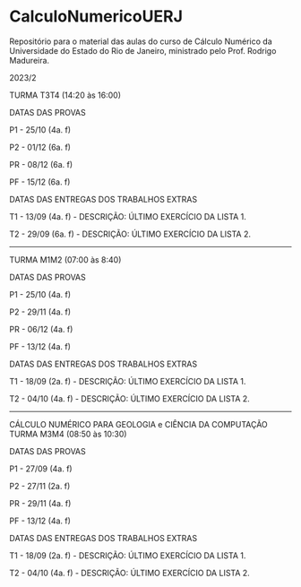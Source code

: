 # CalculoNumericoUERJ
Repositório para o material das aulas do curso de Cálculo Numérico da Universidade do Estado do Rio de Janeiro, ministrado pelo Prof. Rodrigo Madureira.


2023/2

TURMA T3T4 (14:20 às 16:00)

DATAS DAS PROVAS 

P1 - 25/10 (4a. f)

P2 - 01/12 (6a. f)

PR - 08/12 (6a. f)

PF - 15/12 (6a. f)


DATAS DAS ENTREGAS DOS TRABALHOS EXTRAS 

T1 - 13/09 (4a. f) - DESCRIÇÃO: ÚLTIMO EXERCÍCIO DA LISTA 1.

T2 - 29/09 (6a. f) - DESCRIÇÃO: ÚLTIMO EXERCÍCIO DA LISTA 2.


----------------------------------------------------------------------------------------------


TURMA M1M2 (07:00 às 8:40)

DATAS DAS PROVAS 

P1 - 25/10 (4a. f)

P2 - 29/11 (4a. f)

PR - 06/12 (4a. f)

PF - 13/12 (4a. f)


DATAS DAS ENTREGAS DOS TRABALHOS EXTRAS 

T1 - 18/09 (2a. f) - DESCRIÇÃO: ÚLTIMO EXERCÍCIO DA LISTA 1.

T2 - 04/10 (4a. f) - DESCRIÇÃO: ÚLTIMO EXERCÍCIO DA LISTA 2.




----------------------------------------------------------------------------------------------

CÁLCULO NUMÉRICO PARA GEOLOGIA e CIÊNCIA DA COMPUTAÇÃO 
TURMA M3M4 (08:50 às 10:30)

DATAS DAS PROVAS 

P1 - 27/09 (4a. f)

P2 - 27/11 (2a. f)

PR - 29/11 (4a. f)

PF - 13/12 (4a. f)


DATAS DAS ENTREGAS DOS TRABALHOS EXTRAS 

T1 - 18/09 (2a. f) - DESCRIÇÃO: ÚLTIMO EXERCÍCIO DA LISTA 1.

T2 - 04/10 (4a. f) - DESCRIÇÃO: ÚLTIMO EXERCÍCIO DA LISTA 2.





